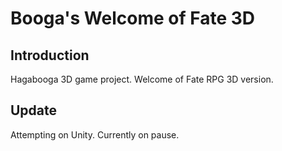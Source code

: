 # Booga's Welcome of Fate 3D

## Introduction
Hagabooga 3D game project.
Welcome of Fate RPG 3D version.

## Update
Attempting on Unity.
Currently on pause.
